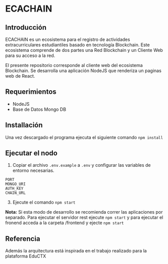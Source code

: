 # ECACHAIN
## Introducción
ECACHAIN es un ecosistema para el registro de actividades extracurriculares estudiantiles basado en tecnología Blockchain. Este ecosistema comprende de dos partes una Red Blockchain y un Cliente Web para su acceso a la red.

El presente repositorio corresponde al cliente web del ecosistema Blockchain.
Se desarrolla una aplicación NodeJS que renderiza un paginas web de React.

## Requerimientos

- NodeJS
- Base de Datos Mongo DB

## Installación

Una vez descargado el programa ejecuta el siguiente comando `npm install`

## Ejecutar el nodo

1. Copiar el archivo `.env.example` a `.env` y configurar las variables de entorno necesarias.

```
PORT
MONGO_URI
AUTH_KEY
CHAIN_URL
```
3. Ejecute el comando `npm start`

__Nota:__ Si esta modo de desarrollo se recomienda correr las aplicaciones por separado.
Para ejecutar el servidor rest ejecute `npm start` y para ejecutar el fronend acceda a la carpeta /frontend y ejecte `npm start`
 

## Referencia

Además la arquitectura está inspirada en el trabajo realizado para la plataforma EduCTX